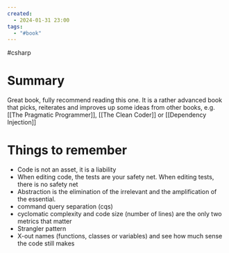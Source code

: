 ```yaml
---
created:
  - 2024-01-31 23:00
tags:
  - "#book"
---
```

#csharp 
# Summary
Great book, fully recommend reading this one. It is a rather advanced book that picks, reiterates and improves up some ideas from other books, e.g. [[The Pragmatic Programmer]], [[The Clean Coder]]
or [[Dependency Injection]]
# Things to remember
- Code is not an asset, it is a liability
- When editing code, the tests are your safety net. When editing tests, there is no safety net
- Abstraction is the elimination of the irrelevant and the amplification of the essential. 
- command query separation (cqs)
- cyclomatic complexity and code size (number of lines) are the only two metrics that matter
- Strangler pattern
- X-out names (functions, classes or variables) and see how much sense the code still makes
